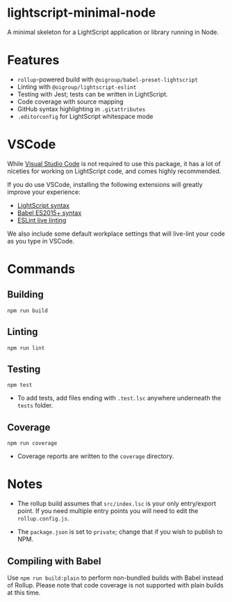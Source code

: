 # lightscript-minimal-node

A minimal skeleton for a LightScript application or library running in Node.

# Features

- `rollup`-powered build with `@oigroup/babel-preset-lightscript`
- Linting with `@oigroup/lightscript-eslint`
- Testing with Jest; tests can be written in LightScript.
- Code coverage with source mapping
- GitHub syntax highlighting in `.gitattributes`
- `.editorconfig` for LightScript whitespace mode

# VSCode

While [Visual Studio Code](https://code.visualstudio.com/) is not required to use this package, it has a lot of niceties for working on LightScript code, and comes highly recommended.

If you do use VSCode, installing the following extensions will greatly improve your experience:

- [LightScript syntax](https://marketplace.visualstudio.com/items?itemName=lightscript.lsc)
- [Babel ES2015+ syntax](https://marketplace.visualstudio.com/items?itemName=dzannotti.vscode-babel-coloring)
- [ESLint live linting](https://marketplace.visualstudio.com/items?itemName=dbaeumer.vscode-eslint)

We also include some default workplace settings that will live-lint your code as you type in VSCode.

# Commands

## Building

```
npm run build
```

## Linting

```
npm run lint
```

## Testing

```
npm test
```

- To add tests, add files ending with `.test.lsc` anywhere underneath the `tests` folder.

## Coverage

```
npm run coverage
```

- Coverage reports are written to the `coverage` directory.

# Notes

- The rollup build assumes that `src/index.lsc` is your only entry/export point. If you need multiple entry points you will need to edit the `rollup.config.js`.

- The `package.json` is set to `private`; change that if you wish to publish to NPM.

## Compiling with Babel

Use `npm run build:plain` to perform non-bundled builds with Babel instead of Rollup. Please note that code coverage is not supported with plain builds at this time.

